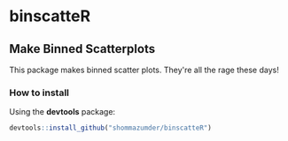 # binscatteR

## Make Binned Scatterplots

This package makes binned scatter plots. They're all the rage these days!

### How to install

Using the **devtools** package:

``` r
devtools::install_github("shommazumder/binscatteR")
```